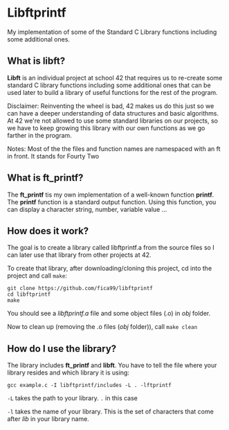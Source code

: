 # Libftprintf

My implementation of some of the Standard C Library functions including some additional ones.

## What is **libft**?

**Libft** is an individual project at school 42 that requires us to re-create some standard C library functions including some additional ones that can be used later to build a library of useful functions for the rest of the program.

Disclaimer: Reinventing the wheel is bad, 42 makes us do this just so we can have a deeper understanding of data structures and basic algorithms. At 42 we're not allowed to use some standard libraries on our projects, so we have to keep growing this library with our own functions as we go farther in the program.

Notes: Most of the the files and function names are namespaced with an ft in front. It stands for Fourty Two

## What is **ft_printf**?
The **ft_printf** tis my own implementation of a well-known function **printf**.
The **printf** function is a standard output function. Using this function, you can display a character string, number, variable value ...

## How does it work?

The goal is to create a library called libftprintf.a from the source files so I can later use that library from other projects at 42.

To create that library, after downloading/cloning this project, cd into the project and call `make`:

```
git clone https://github.com/fica99/libftprintf
cd libftprintf
make
```

You should see a *libftprintf.a* file and some object files (.o) in *obj* folder.

Now to clean up (removing the .o files (*obj* folder)), call `make clean`

## How do I use the library?

The library includes **ft_printf** and **libft**.
You have to tell the file where your library resides and which library it is using:
```
gcc example.c -I libftprintf/includes -L . -lftprintf
```
`-L` takes the path to your library. `.` in this case

`-l` takes the name of your library. This is the set of characters that come after *lib* in your library name.
